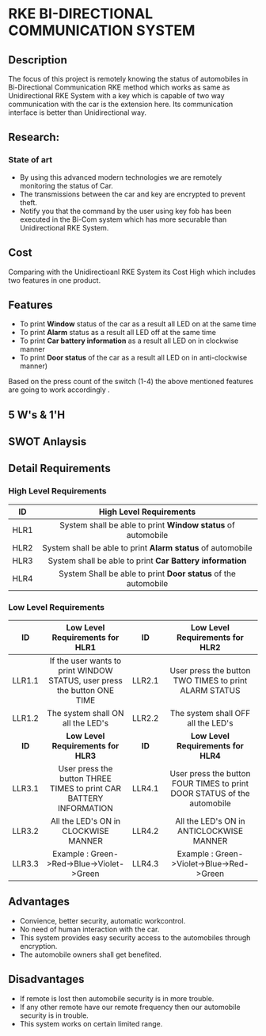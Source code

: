 # RKE BI-DIRECTIONAL COMMUNICATION SYSTEM
## Description
  The focus of this project is remotely knowing the status of automobiles in Bi-Directional Communication RKE method which works as same as Unidirectional RKE System with a key which is capable of two way communication with the car is the extension here. Its communication interface is better than Unidirectional way.
## Research:
 ### State of art
 * By using this advanced modern technologies we are remotely monitoring the status of Car.
 * The transmissions between the car and key are encrypted to prevent theft.
 * Notify you that the command by the user using key fob has been executed in the Bi-Com system which has more securable than Unidirectional RKE System.
## Cost
   Comparing with the Unidirectioanl RKE System its Cost High which includes two features in one product.
## Features
 * To print **Window** status of the car as a result all LED on at the same time
 * To print **Alarm** status as a result all LED off at the same time
 * To print **Car battery information** as a result all LED on in clockwise manner
 * To print **Door status** of the car as a result all LED on in anti-clockwise manner)
 
 Based on the press count of the switch (1-4) the above mentioned features are going to work accordingly .
## 5 W's & 1'H
## SWOT Anlaysis
## Detail Requirements
 ### High Level Requirements
| ID | High Level Requirements |
| :---: | :---: |
| HLR1 | System shall be able to print **Window status** of automobile |
| HLR2 | System shall be able to print **Alarm status** of automobile |
| HLR3 | System shall be able to print **Car Battery information** |
| HLR4 | System Shall be able to print **Door status** of the automobile |

### Low Level Requirements
| ID | Low Level Requirements for HLR1 | ID	| Low Level Requirements for HLR2 |
| :---: | :---: | :---: | :---: |
| LLR1.1 |	If the user wants to print WINDOW STATUS, user press the button ONE TIME | LLR2.1 |	User press the button TWO TIMES to print ALARM STATUS |
| LLR1.2  |	The system shall ON all the LED's |	LLR2.2 | The system shall OFF all the LED's  |
| **ID** |	**Low Level Requirements for HLR3** |	**ID** | **Low Level Requirements for HLR4** |
| LLR3.1 | User press the button THREE TIMES to print CAR BATTERY INFORMATION  |	LLR4.1 | User press the button FOUR TIMES to print DOOR STATUS of the automobile |
| LLR3.2 | All the LED's ON in CLOCKWISE MANNER |	LLR4.2 | All the LED's ON in ANTICLOCKWISE MANNER |
| LLR3.3 | Example : Green->Red->Blue->Violet->Green | LLR4.3 | Example : Green->Violet->Blue->Red->Green |
## Advantages
* Convience, better security, automatic workcontrol.
* No need of human interaction with the car.
* This system provides easy security access to the automobiles through encryption.
* The automobile owners shall get benefited.
## Disadvantages
* If remote is lost then automobile security is in more trouble.
* If any other remote have our remote frequency then our automobile security is in trouble.
* This system works on certain limited range.


